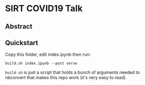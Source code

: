 # SIRT COVID19 Talk

## Abstract




## Quickstart

Copy this folder, edit index.ipynb then run:

    build.sh index.ipynb --post serve

`build.sh` is just a script that holds a bunch of arguments needed to nbconvert
that makes this repo work (it's very easy to read).
